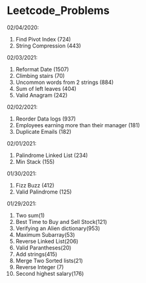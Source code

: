 # Leetcode_Problems
02/04/2020:
1) Find Pivot Index (724)
2) String Compression (443)

02/03/2021:
1) Reformat Date (1507)
2) Climbing stairs (70)
3) Uncommon words from 2 strings (884)
4) Sum of left leaves (404)
5) Valid Anagram (242)

02/02/2021:
1) Reorder Data logs (937)
2) Employees earning more than their manager (181)
3) Duplicate Emails (182)

02/01/2021:
1) Palindrome Linked List (234)
2) Min Stack (155)

01/30/2021:
1) Fizz Buzz (412)
2) Valid Palindrome (125)

01/29/2021:
1) Two sum(1)
2) Best Time to Buy and Sell Stock(121)
3) Verifying an Alien dictionary(953)
4) Maximum Subarray(53)
5) Reverse Linked List(206)
6) Valid Parantheses(20)
7) Add strings(415)
8) Merge Two Sorted lists(21)
9) Reverse Integer (7)
10) Second highest salary(176)
